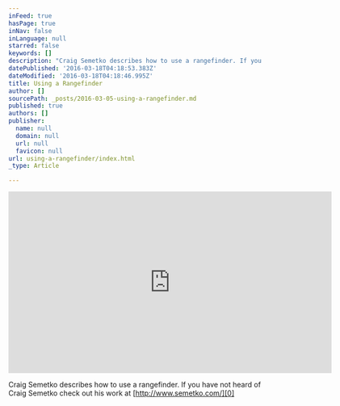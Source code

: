 ```yaml
---
inFeed: true
hasPage: true
inNav: false
inLanguage: null
starred: false
keywords: []
description: "Craig Semetko describes how to use a rangefinder. If you have not heard of Craig Semetko check out his work at\_"
datePublished: '2016-03-18T04:18:53.383Z'
dateModified: '2016-03-18T04:18:46.995Z'
title: Using a Rangefinder
author: []
sourcePath: _posts/2016-03-05-using-a-rangefinder.md
published: true
authors: []
publisher:
  name: null
  domain: null
  url: null
  favicon: null
url: using-a-rangefinder/index.html
_type: Article

---
```

<iframe width="640" height="360" src="https://www.youtube.com/embed/neN2QxYWj_w" frameborder="0" allowfullscreen="allowfullscreen" style=""></iframe>

Craig Semetko describes how to use a rangefinder. If you have not heard of Craig Semetko check out his work at [http://www.semetko.com/][0]

[0]: http://www.semetko.com/